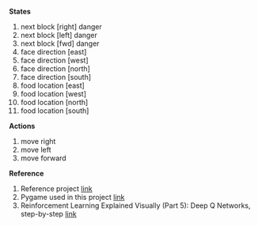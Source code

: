 **States**
1. next block [right] danger
2. next block [left]  danger 
3. next block [fwd]   danger 
4. face direction [east]
5. face direction [west]
6. face direction [north]
7. face direction [south]
8. food location [east]
9. food location [west]
10. food location [north] 
11. food location [south]

**Actions**
1. move right
2. move left
3. move forward

**Reference**
1. Reference project [link](https://github.com/vedantgoswami/SnakeGameAI)
2. Pygame used in this project [link](https://github.com/vedantgoswami/SnakeGameAI/blob/main/snake_game.py)
3. Reinforcement Learning Explained Visually (Part 5): Deep Q Networks, step-by-step [link](https://towardsdatascience.com/reinforcement-learning-explained-visually-part-5-deep-q-networks-step-by-step-5a5317197f4b)